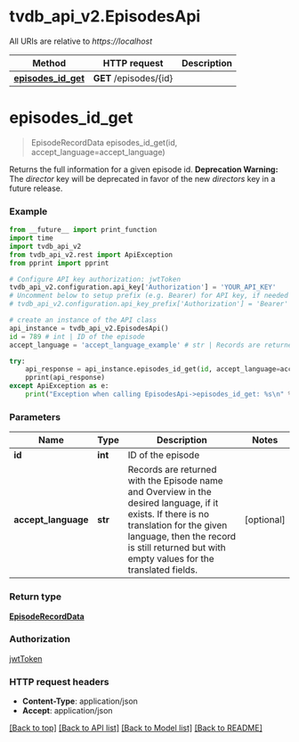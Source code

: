 # tvdb_api_v2.EpisodesApi

All URIs are relative to *https://localhost*

Method | HTTP request | Description
------------- | ------------- | -------------
[**episodes_id_get**](EpisodesApi.md#episodes_id_get) | **GET** /episodes/{id} | 


# **episodes_id_get**
> EpisodeRecordData episodes_id_get(id, accept_language=accept_language)



Returns the full information for a given episode id. __Deprecation Warning:__ The _director_ key will be deprecated in favor of the new _directors_ key in a future release.

### Example 
```python
from __future__ import print_function
import time
import tvdb_api_v2
from tvdb_api_v2.rest import ApiException
from pprint import pprint

# Configure API key authorization: jwtToken
tvdb_api_v2.configuration.api_key['Authorization'] = 'YOUR_API_KEY'
# Uncomment below to setup prefix (e.g. Bearer) for API key, if needed
# tvdb_api_v2.configuration.api_key_prefix['Authorization'] = 'Bearer'

# create an instance of the API class
api_instance = tvdb_api_v2.EpisodesApi()
id = 789 # int | ID of the episode
accept_language = 'accept_language_example' # str | Records are returned with the Episode name and Overview in the desired language, if it exists. If there is no translation for the given language, then the record is still returned but with empty values for the translated fields. (optional)

try: 
    api_response = api_instance.episodes_id_get(id, accept_language=accept_language)
    pprint(api_response)
except ApiException as e:
    print("Exception when calling EpisodesApi->episodes_id_get: %s\n" % e)
```

### Parameters

Name | Type | Description  | Notes
------------- | ------------- | ------------- | -------------
 **id** | **int**| ID of the episode | 
 **accept_language** | **str**| Records are returned with the Episode name and Overview in the desired language, if it exists. If there is no translation for the given language, then the record is still returned but with empty values for the translated fields. | [optional] 

### Return type

[**EpisodeRecordData**](EpisodeRecordData.md)

### Authorization

[jwtToken](../README.md#jwtToken)

### HTTP request headers

 - **Content-Type**: application/json
 - **Accept**: application/json

[[Back to top]](#) [[Back to API list]](../README.md#documentation-for-api-endpoints) [[Back to Model list]](../README.md#documentation-for-models) [[Back to README]](../README.md)

